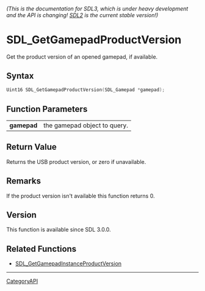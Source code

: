 ###### (This is the documentation for SDL3, which is under heavy development and the API is changing! [SDL2](https://wiki.libsdl.org/SDL2/) is the current stable version!)
# SDL_GetGamepadProductVersion

Get the product version of an opened gamepad, if available.

## Syntax

```c
Uint16 SDL_GetGamepadProductVersion(SDL_Gamepad *gamepad);

```

## Function Parameters

|                 |                              |
| --------------- | ---------------------------- |
| **gamepad**     | the gamepad object to query. |

## Return Value

Returns the USB product version, or zero if unavailable.

## Remarks

If the product version isn't available this function returns 0.

## Version

This function is available since SDL 3.0.0.

## Related Functions

* [SDL_GetGamepadInstanceProductVersion](SDL_GetGamepadInstanceProductVersion)

----
[CategoryAPI](CategoryAPI)

